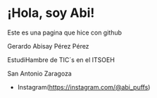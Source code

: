 # ¡Hola, soy Abi!

Este es una pagina que hice con github

Gerardo Abisay Pérez Pérez

EstudiHambre de TIC´s en el ITSOEH

San Antonio Zaragoza


-   Instagram(https://instagram.com/@abi_puffs)
